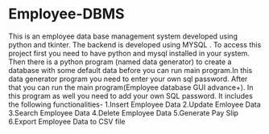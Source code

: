 # Employee-DBMS
This is an employee data base management system developed using python and tkinter. The backend is developed using MYSQL .
To access this project first you need to have python and mysql installed in your system.
Then there is a python program (named data generator) to create a database with some default data before you can run main program.In this data generator program you need to enter your own sql password.
After that you can run the main program(Employee database GUI advance+). In this program as well you need to add your own SQL password.
It includes the following functionalities-
1.Insert Employee Data
2.Update Emloyee Data
3.Search Employee Data 
4.Delete Employee Data
5.Generate Pay Slip
6.Export Employee Data to CSV file

